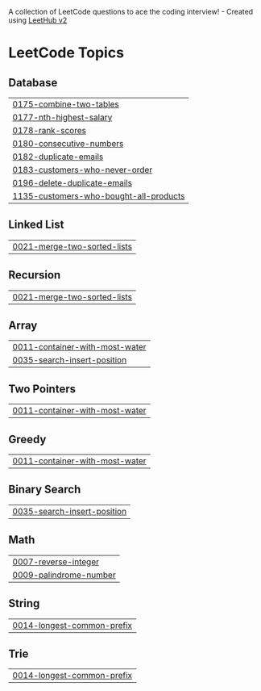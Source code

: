 A collection of LeetCode questions to ace the coding interview! - Created using [LeetHub v2](https://github.com/arunbhardwaj/LeetHub-2.0)
<!---LeetCode Topics Start-->
# LeetCode Topics
## Database
|  |
| ------- |
| [0175-combine-two-tables](https://github.com/Kyuuu827/leetcode-master/tree/master/0175-combine-two-tables) |
| [0177-nth-highest-salary](https://github.com/Kyuuu827/leetcode-master/tree/master/0177-nth-highest-salary) |
| [0178-rank-scores](https://github.com/Kyuuu827/leetcode-master/tree/master/0178-rank-scores) |
| [0180-consecutive-numbers](https://github.com/Kyuuu827/leetcode-master/tree/master/0180-consecutive-numbers) |
| [0182-duplicate-emails](https://github.com/Kyuuu827/leetcode-master/tree/master/0182-duplicate-emails) |
| [0183-customers-who-never-order](https://github.com/Kyuuu827/leetcode-master/tree/master/0183-customers-who-never-order) |
| [0196-delete-duplicate-emails](https://github.com/Kyuuu827/leetcode-master/tree/master/0196-delete-duplicate-emails) |
| [1135-customers-who-bought-all-products](https://github.com/Kyuuu827/leetcode-master/tree/master/1135-customers-who-bought-all-products) |
## Linked List
|  |
| ------- |
| [0021-merge-two-sorted-lists](https://github.com/Kyuuu827/leetcode-master/tree/master/0021-merge-two-sorted-lists) |
## Recursion
|  |
| ------- |
| [0021-merge-two-sorted-lists](https://github.com/Kyuuu827/leetcode-master/tree/master/0021-merge-two-sorted-lists) |
## Array
|  |
| ------- |
| [0011-container-with-most-water](https://github.com/Kyuuu827/leetcode-master/tree/master/0011-container-with-most-water) |
| [0035-search-insert-position](https://github.com/Kyuuu827/leetcode-master/tree/master/0035-search-insert-position) |
## Two Pointers
|  |
| ------- |
| [0011-container-with-most-water](https://github.com/Kyuuu827/leetcode-master/tree/master/0011-container-with-most-water) |
## Greedy
|  |
| ------- |
| [0011-container-with-most-water](https://github.com/Kyuuu827/leetcode-master/tree/master/0011-container-with-most-water) |
## Binary Search
|  |
| ------- |
| [0035-search-insert-position](https://github.com/Kyuuu827/leetcode-master/tree/master/0035-search-insert-position) |
## Math
|  |
| ------- |
| [0007-reverse-integer](https://github.com/Kyuuu827/leetcode-master/tree/master/0007-reverse-integer) |
| [0009-palindrome-number](https://github.com/Kyuuu827/leetcode-master/tree/master/0009-palindrome-number) |
## String
|  |
| ------- |
| [0014-longest-common-prefix](https://github.com/Kyuuu827/leetcode-master/tree/master/0014-longest-common-prefix) |
## Trie
|  |
| ------- |
| [0014-longest-common-prefix](https://github.com/Kyuuu827/leetcode-master/tree/master/0014-longest-common-prefix) |
<!---LeetCode Topics End-->